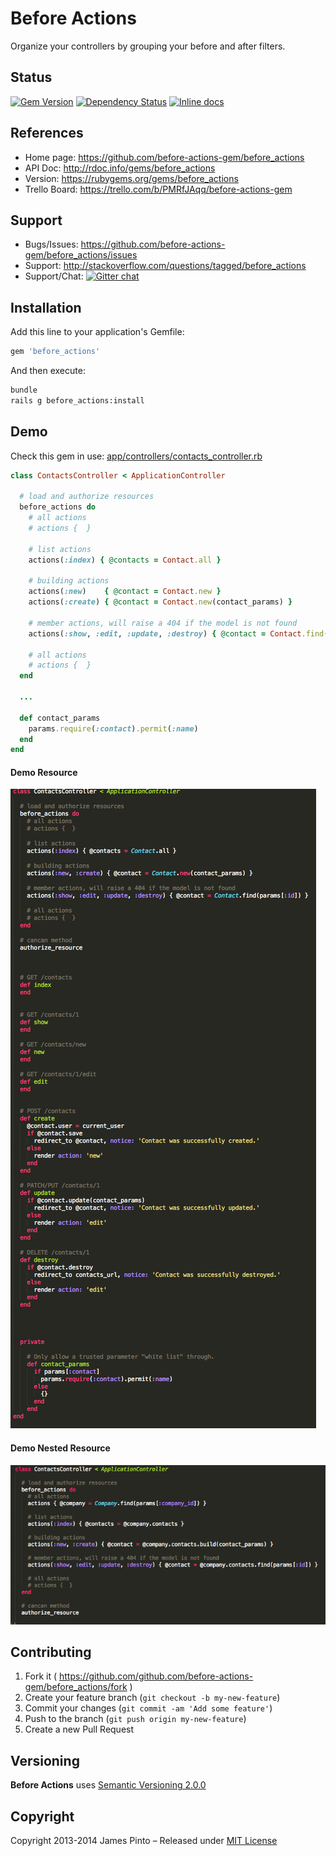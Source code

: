 # Before Actions

Organize your controllers by grouping your before and after filters.

## Status

[![Gem Version](https://badge.fury.io/rb/before_actions.png)](http://badge.fury.io/rb/before_actions)
[![Dependency Status](https://gemnasium.com/before-actions-gem/before_actions.svg)](https://gemnasium.com/before-actions-gem/before_actions)
[![Inline docs](http://inch-ci.org/github/before-actions-gem/before_actions.png)](http://inch-ci.org/github/before-actions-gem/before_actions)


## References

* Home page: https://github.com/before-actions-gem/before_actions
* API Doc: http://rdoc.info/gems/before_actions
* Version: https://rubygems.org/gems/before_actions
* Trello Board: https://trello.com/b/PMRfJAqq/before-actions-gem

## Support

* Bugs/Issues: https://github.com/before-actions-gem/before_actions/issues
* Support: http://stackoverflow.com/questions/tagged/before_actions
* Support/Chat: [![Gitter chat](https://badges.gitter.im/before-actions-gem/before_actions.png)](https://gitter.im/before-actions-gem/before_actions)


## Installation

Add this line to your application's Gemfile:

```ruby
gem 'before_actions'
```

And then execute:

```bash
bundle
rails g before_actions:install
```





## Demo

Check this gem in use: [app/controllers/contacts_controller.rb](https://github.com/before-actions-gem/before_actions/blob/master/readme_images/contacts_controller.rb)

```ruby
class ContactsController < ApplicationController

  # load and authorize resources
  before_actions do
    # all actions
    # actions {  }

    # list actions
    actions(:index) { @contacts = Contact.all }

    # building actions
    actions(:new)    { @contact = Contact.new }
    actions(:create) { @contact = Contact.new(contact_params) }

    # member actions, will raise a 404 if the model is not found
    actions(:show, :edit, :update, :destroy) { @contact = Contact.find(params[:id]) }

    # all actions
    # actions {  }
  end

  ...

  def contact_params
    params.require(:contact).permit(:name)
  end
end
```

#### Demo Resource

<img src="readme_images/controller.jpg" alt="controller.jpg" />

#### Demo Nested Resource

<img src="readme_images/nested.png" alt="nested.png" />







## Contributing

1. Fork it ( https://github.com/github.com/before-actions-gem/before_actions/fork )
2. Create your feature branch (`git checkout -b my-new-feature`)
3. Commit your changes (`git commit -am 'Add some feature'`)
4. Push to the branch (`git push origin my-new-feature`)
5. Create a new Pull Request

## Versioning

__Before Actions__ uses [Semantic Versioning 2.0.0](http://semver.org)

## Copyright

Copyright 2013-2014 James Pinto – Released under [MIT License](http://www.opensource.org/licenses/MIT)
